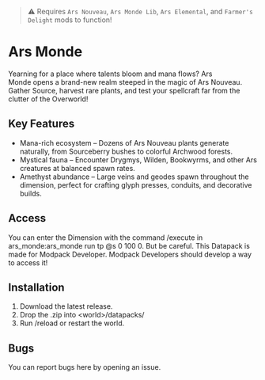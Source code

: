 > ⚠️ Requires `Ars Nouveau`, `Ars Monde Lib`, `Ars Elemental`, and `Farmer's Delight` mods to function!

# Ars Monde

Yearning for a place where talents bloom and mana flows?
Ars Monde opens a brand-new realm steeped in the magic of Ars Nouveau. Gather Source, harvest rare plants, and test your spellcraft far from the clutter of the Overworld!

## Key Features
- Mana-rich ecosystem – Dozens of Ars Nouveau plants generate naturally, from Sourceberry bushes to colorful Archwood forests.
- Mystical fauna – Encounter Drygmys, Wilden, Bookwyrms, and other Ars creatures at balanced spawn rates.
- Amethyst abundance – Large veins and geodes spawn throughout the dimension, perfect for crafting glyph presses, conduits, and decorative builds.

## Access
You can enter the Dimension with the command /execute in ars_monde:ars_monde run tp @s 0 100 0.
But be careful. This Datapack is made for Modpack Developer. Modpack Developers should develop a way to access it!

## Installation
1. Download the latest release.
2. Drop the .zip into \<world\>/datapacks/
3. Run /reload or restart the world.

## Bugs
You can report bugs here by opening an issue.
